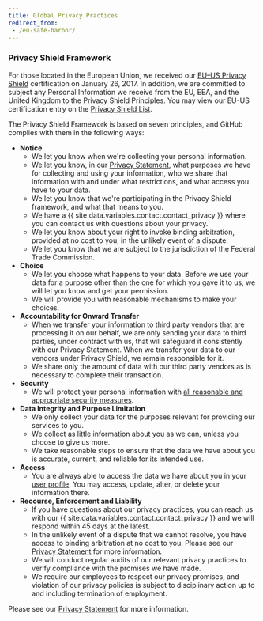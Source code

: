 ```yaml
---
title: Global Privacy Practices
redirect_from:
 - /eu-safe-harbor/
---
```


### Privacy Shield Framework

For those located in the European Union, we received our [EU–US Privacy Shield](https://www.privacyshield.gov/) certification on January 26, 2017. In addition, we are committed to subject any Personal Information we receive from the EU, EEA, and the United Kingdom to the Privacy Shield Principles. You may view our EU-US certification entry on the [Privacy Shield List](https://www.privacyshield.gov/participant?id=a2zt000000001K2AAI).

The Privacy Shield Framework is based on seven principles, and GitHub complies with them in the following ways:

- **Notice**
  - We let you know when we're collecting your personal information. 
  - We let you know, in our [Privacy Statement](/articles/github-privacy-statement/), what purposes we have for collecting and using your information, who we share that information with and under what restrictions, and what access you have to your data.
  - We let you know that we're participating in the Privacy Shield framework, and what that means to you.
  - We have a {{ site.data.variables.contact.contact_privacy }} where you can contact us with questions about your privacy.  
  - We let you know about your right to invoke binding arbitration, provided at no cost to you, in the unlikely event of a dispute.
  - We let you know that we are subject to the jurisdiction of the Federal Trade Commission. 
- **Choice**
  - We let you choose what happens to your data. Before we use your data for a purpose other than the one for which you gave it to us, we will let you know and get your permission. 
  - We will provide you with reasonable mechanisms to make your choices.
- **Accountability for Onward Transfer**
  - When we transfer your information to third party vendors that are processing it on our behalf, we are only sending your data to third parties, under contract with us, that will safeguard it consistently with our Privacy Statement. When we transfer your data to our vendors under Privacy Shield, we remain responsible for it.
  - We share only the amount of data with our third party vendors as is necessary to complete their transaction.
- **Security**
  - We will protect your personal information with [all reasonable and appropriate security measures](https://github.com/security). 
- **Data Integrity and Purpose Limitation**
  - We only collect your data for the purposes relevant for providing our services to you. 
  - We collect as little information about you as we can, unless you choose to give us more. 
  - We take reasonable steps to ensure that the data we have about you is accurate, current, and reliable for its intended use.
- **Access**
  - You are always able to access the data we have about you in your [user profile](https://github.com/settings/profile). You may access, update, alter, or delete your information there.
- **Recourse, Enforcement and Liability**
  - If you have questions about our privacy practices, you can reach us with our {{ site.data.variables.contact.contact_privacy }} and we will respond within 45 days at the latest.
  - In the unlikely event of a dispute that we cannot resolve, you have access to binding arbitration at no cost to you. Please see our [Privacy Statement](/articles/github-privacy-statement/) for more information.
  - We will conduct regular audits of our relevant privacy practices to verify compliance with the promises we have made. 
  - We require our employees to respect our privacy promises, and violation of our privacy policies is subject to disciplinary action up to and including termination of employment.

Please see our [Privacy Statement](/articles/github-privacy-statement/) for more information.
